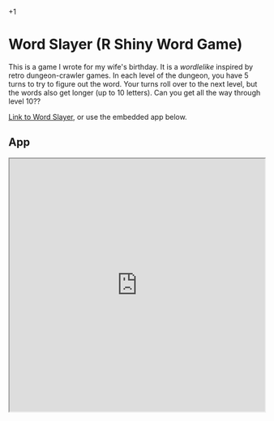 +1

# Word Slayer (R Shiny Word Game)

This is a game I wrote for my wife's birthday. It is a *wordlelike* inspired by retro dungeon-crawler games. In each level of the dungeon, you have 5 turns to try to figure out the word. Your turns roll over to the next level, but the words also get longer (up to 10 letters). Can you get all the way through level 10??  

[Link to Word Slayer](https://g-econ.shinyapps.io/wordSlayer), or use the embedded app below. 

## App

<iframe src="https://g-econ.shinyapps.io/wordSlayer" width = "100%" height = "500"></iframe>


